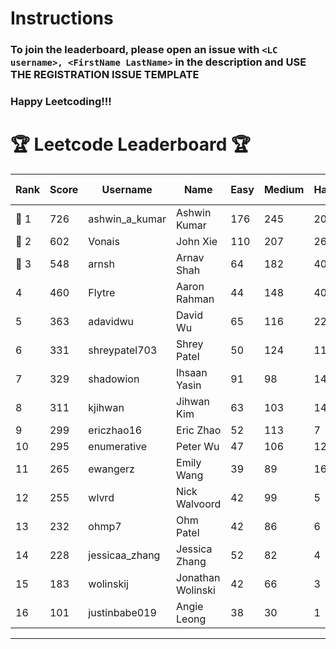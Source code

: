 # Instructions
### To join the leaderboard, please open an issue with `<LC username>, <FirstName LastName>` in the description and USE THE REGISTRATION ISSUE TEMPLATE
### Happy Leetcoding!!!


# 🏆 Leetcode Leaderboard 🏆

| Rank | Score | Username       | Name | Easy | Medium | Hard | Problems Solved |
|------|----------------|-----------------|-------------------|--------------|--------------|--------------|--------------|
| 🥇 1 | 726 | ashwin_a_kumar | Ashwin Kumar | 176 | 245 | 20 | 441 |
| 🥈 2 | 602 | Vonais | John Xie | 110 | 207 | 26 | 343 |
| 🥉 3 | 548 | arnsh | Arnav Shah | 64 | 182 | 40 | 286 |
| 4 | 460 | Flytre | Aaron Rahman | 44 | 148 | 40 | 232 |
| 5 | 363 | adavidwu | David Wu | 65 | 116 | 22 | 203 |
| 6 | 331 | shreypatel703 | Shrey Patel | 50 | 124 | 11 | 185 |
| 7 | 329 | shadowion | Ihsaan Yasin | 91 | 98 | 14 | 203 |
| 8 | 311 | kjihwan | Jihwan Kim | 63 | 103 | 14 | 180 |
| 9 | 299 | ericzhao16 | Eric Zhao | 52 | 113 | 7 | 172 |
| 10 | 295 | enumerative | Peter Wu | 47 | 106 | 12 | 165 |
| 11 | 265 | ewangerz | Emily Wang | 39 | 89 | 16 | 144 |
| 12 | 255 | wlvrd | Nick Walvoord | 42 | 99 | 5 | 146 |
| 13 | 232 | ohmp7 | Ohm Patel | 42 | 86 | 6 | 134 |
| 14 | 228 | jessicaa_zhang | Jessica Zhang | 52 | 82 | 4 | 138 |
| 15 | 183 | wolinskij | Jonathan Wolinski | 42 | 66 | 3 | 111 |
| 16 | 101 | justinbabe019 | Angie Leong | 38 | 30 | 1 | 69 |
---